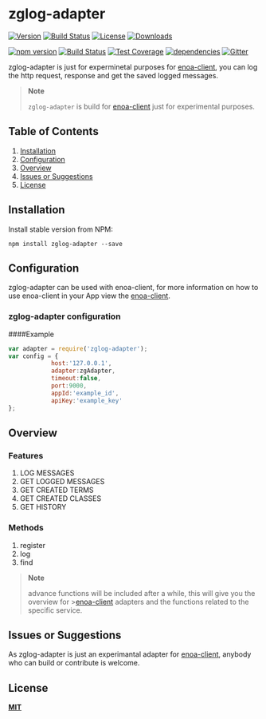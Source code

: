 # zglog-adapter
[![Version][version-svg]][package-url] [![Build Status][travis-svg]][travis-url] [![License][license-image]][license-url]  [![Downloads][downloads-image]][downloads-url]

[version-svg]: https://img.shields.io/npm/v/zglog-adapter.svg?style=flat-square
[package-url]: https://npmjs.org/package/zglog-adapter
[travis-svg]: https://img.shields.io/travis/Emallates/zglog-adapter/master.svg?style=flat-square
[travis-url]: https://api.travis-ci.org/Emallates/zglog-adapter.svg?branch=master
[license-image]: https://img.shields.io/badge/license-MIT-green.svg?style=flat-square
[license-url]: LICENSE.txt
[downloads-image]: https://img.shields.io/npm/dm/zglog-adapter.svg?style=flat-square
[downloads-url]: http://npm-stat.com/charts.html?package=zglog-adapter

[![npm version](https://badge.fury.io/js/sails-orientdb.svg)](http://badge.fury.io/js/sails-orientdb)
[![Build Status](https://travis-ci.org/appscot/sails-orientdb.svg?branch=master)](https://travis-ci.org/appscot/sails-orientdb)
[![Test Coverage](https://codeclimate.com/github/appscot/sails-orientdb/badges/coverage.svg)](https://codeclimate.com/github/appscot/sails-orientdb)
[![dependencies](https://david-dm.org/appscot/sails-orientdb.svg)](https://david-dm.org/appscot/sails-orientdb)
[![Gitter](https://img.shields.io/badge/gitter-join%20chat%20%E2%86%92-brightgreen.svg)](https://gitter.im/appscot/sails-orientdb?utm_source=badge&utm_medium=badge&utm_campaign=pr-badge&utm_content=badge)

zglog-adapter is just for experminetal purposes for [enoa-client](https://github.com/Emallates/enoa-client), you can log the http request, response and get the saved logged messages.

> **Note**
>
> `zglog-adapter` is build for [enoa-client](https://github.com/Emallates/enoa-client) just for experimental purposes.
>
>

## Table of Contents
1. [Installation](#installation)
2. [Configuration](#configuration)
3. [Overview](#overview)
4. [Issues or Suggestions](#issues-or-suggestions)
5. [License](#license)


## Installation

Install stable version from NPM:
```
npm install zglog-adapter --save
```


## Configuration

zglog-adapter can be used with enoa-client, for more information on how to use enoa-client in your App view the [enoa-client](https://github.com/Emallates/enoa-client).


### zglog-adapter configuration

####Example

```javascript
var adapter = require('zglog-adapter');
var config = {
			host:'127.0.0.1', 
			adapter:zgAdapter, 
			timeout:false, 
			port:9000,
			appId:'example_id',
			apiKey:'example_key'
};
```


## Overview

### Features
1. LOG MESSAGES
2. GET LOGGED MESSAGES
3. GET CREATED TERMS
4. GET CREATED CLASSES
5. GET HISTORY

### Methods
1. register
2. log
3. find

> **Note**
>
> advance functions will be included after a while, this will give you the overview  for >[enoa-client](https://github.com/Emallates/enoa-client) adapters and the functions related to the specific service.
>  
>

## Issues or Suggestions
As zglog-adapter is just an experimantal adapter for [enoa-client](https://github.com/Emallates/enoa-client), anybody who can build or contribute is welcome.


## License

**[MIT](./LICENSE)**
